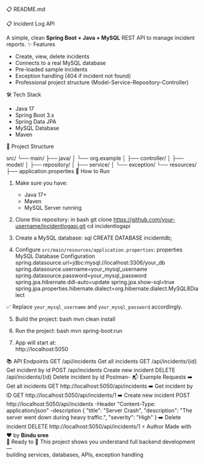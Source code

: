  📋 README.md

📋 Incident Log API

A simple, clean **Spring Boot + Java + MySQL** REST API to manage incident reports.
✨ Features
- Create, view, delete incidents
- Connects to a real MySQL database
- Pre-loaded sample incidents
- Exception handling (404 if incident not found)
- Professional project structure (Model-Service-Repository-Controller)

 🛠️ Tech Stack
- Java 17
- Spring Boot 3.x
- Spring Data JPA
- MySQL Database
- Maven

📂 Project Structure

src/
 └── main/
     ├── java/
     │    └── org.example
     │         ├── controller/
     │         ├── model/
     │         ├── repository/
     │         ├── service/
     │         └── exception/
     └── resources/
          ├── application.properties
 🚀 How to Run

1. Make sure you have:
   - Java 17+
   - Maven
   - MySQL Server running

2. Clone this repository:
   in bash
   git clone https://github.com/your-username/incidentlogapi.git
   cd incidentlogapi
   

3. Create a MySQL database:
   sql
   CREATE DATABASE incidentdb;

4. Configure `src/main/resources/application.properties`:
properties
MySQL Database Configuration
spring.datasource.url=jdbc:mysql://localhost:3306/your_db
spring.datasource.username=your_mysql_username
spring.datasource.password=your_mysql_password
spring.jpa.hibernate.ddl-auto=update
spring.jpa.show-sql=true
spring.jpa.properties.hibernate.dialect=org.hibernate.dialect.MySQL8Dialect

✅ Replace `your_mysql_username` and `your_mysql_password` accordingly.

5. Build the project:
   bash
   mvn clean install
   

6. Run the project:
   bash
   mvn spring-boot:run
   

7. App will start at:  
   http://localhost:5050

 📚 API Endpoints
 GET  /api/incidents  Get all incidents 
 GET /api/incidents/{id}  Get incident by id 
 POST  /api/incidents  Create new incident 
 DELETE /api/incidents/{id}  Delete incident by id 
Postman-
📬 Example Requests
 ➡️ Get all incidents
 GET http://localhost:5050/api/incidents
➡️ Get incident by ID
 GET http://localhost:5050/api/incidents/1
 ➡️ Create new incident
 POST http://localhost:5050/api/incidents 
-Header "Content-Type: application/json" 
-description {
  "title": "Server Crash",
  "description": "The server went down during heavy traffic.",
  "severity": "High"
}
➡️ Delete incident
 DELETE http://localhost:5050/api/incidents/1
⚡ Author
Made with ❤️ by **Bindu sree**  
 🌟 Ready to 🚀
This project shows you understand full backend development —  
building services, databases, APIs, exception handling 

